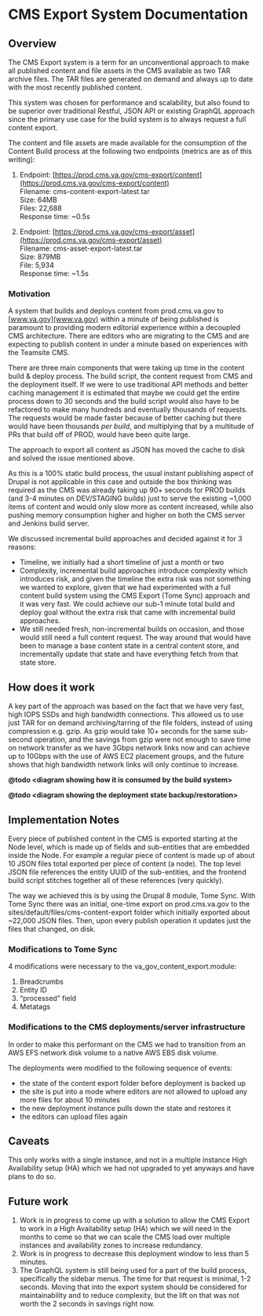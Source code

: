 # CMS Export System Documentation


## Overview

The CMS Export system is a term for an unconventional approach to make all published content and file assets in the CMS available as two TAR archive files. The TAR files are generated on demand and always up to date with the most recently published content. 

This system was chosen for performance and scalability, but also found to be superior over traditional Restful, JSON API or existing GraphQL approach since the primary use case for the build system is to always request a full content export. 

The content and file assets are made available for the consumption of the Content Build process at the following two endpoints (metrics are as of this writing):

1. Endpoint: [https://prod.cms.va.gov/cms-export/content](https://prod.cms.va.gov/cms-export/content) \
Filename: cms-content-export-latest.tar \
Size: 64MB \
Files: 22,688  \
Response time: ~0.5s 

2. Endpoint: [https://prod.cms.va.gov/cms-export/asset](https://prod.cms.va.gov/cms-export/asset) \
Filename: cms-asset-export-latest.tar \
Size: 879MB \
File: 5,934 \
Response time: ~1.5s


### Motivation

A system that builds and deploys content from prod.cms.va.gov to [www.va.gov](www.va.gov) within a minute of being published is paramount to providing modern editorial experience within a decoupled CMS architecture. There are editors who are migrating to the CMS and are expecting to publish content in under a minute based on experiences with the Teamsite CMS. 

There are three main components that were taking up time in the content build & deploy process. The build script, the content request from CMS and the deployment itself. If we were to use traditional API methods and better caching management it is estimated that maybe we could get the entire process down to 30 seconds and the build script would also have to be refactored to make many hundreds and eventually thousands of requests. The requests would be made faster because of better caching but there would have been thousands _per build_, and multiplying that by a multitude of PRs that build off of PROD, would have been quite large.

The approach to export all content as JSON has moved the cache to disk and solved the issue mentioned above. 

As this is a 100% static build process, the usual instant publishing aspect of Drupal is not applicable in this case and outside the box thinking was required as the CMS was already taking up 90+ seconds for PROD builds (and 3-4 minutes on DEV/STAGING builds) just to serve the existing ~1,000 items of content and would only slow more as content increased, while also pushing memory consumption higher and higher on both the CMS server and Jenkins build server.

We discussed incremental build approaches and decided against it for 3 reasons:

*   Timeline, we initially had a short timeline of just a month or two
*   Complexity, incremental build approaches introduce complexity which introduces risk, and given the timeline the extra risk was not something we wanted to explore, given that we had experimented with a full content build system using the CMS Export (Tome Sync) approach and it was very fast. We could achieve our sub-1 minute total build and deploy goal without the extra risk that came with incremental build approaches. 
*   We still needed fresh, non-incremental builds on occasion, and those would still need a full content request. The way around that would have been to manage a base content state in a central content store, and incrementally update that state and have everything fetch from that state store. 


## How does it work

A key part of the approach was based on the fact that we have very fast, high IOPS SSDs and high bandwidth connections. This allowed us to use just TAR for on demand archiving/tarring of the file folders, instead of using compression e.g. gzip. As gzip would take 10+ seconds for the same sub-second operation, and the savings from gzip were not enough to save time on network transfer as we have 3Gbps network links now and can achieve up to 10Gbps with the use of AWS EC2 placement groups, and the future shows that high bandwidth network links will only continue to increase. 

**@todo &lt;diagram showing how it is consumed by the build system>**

**@todo &lt;diagram showing the deployment state backup/restoration>**


## Implementation Notes

Every piece of published content in the CMS is exported starting at the Node level, which is made up of fields and sub-entities that are embedded inside the Node. For example a regular piece of content is made up of about 10 JSON files total exported per piece of content (a node). The top level JSON file references the entity UUID of the sub-entities, and the frontend build script stitches together all of these references (very quickly).

The way we achieved this is by using the Drupal 8 module, Tome Sync. With Tome Sync there was an initial, one-time export on prod.cms.va.gov to the sites/default/files/cms-content-export folder which initially exported about ~22,000 JSON files. Then, upon every publish operation it updates just the files that changed, on disk.

### Modifications to Tome Sync

4 modifications were necessary to the va_gov_content_export.module:

1. Breadcrumbs
2. Entity ID
3. “processed” field
4. Metatags

### Modifications to the CMS deployments/server infrastructure

In order to make this performant on the CMS we had to transition from an AWS EFS network disk volume to a native AWS EBS disk volume. 

The deployments were modified to the following sequence of events:

* the state of the content export folder before deployment is backed up
* the site is put into a mode where editors are not allowed to upload any more files for about 10 minutes
* the new deployment instance pulls down the state and restores it
* the editors can upload files again

## Caveats

This only works with a single instance, and not in a multiple instance High Availability setup (HA) which we had not upgraded to yet anyways and have plans to do so. 

## Future work

1. Work is in progress to come up with a solution to allow the CMS Export to work in a High Availability setup (HA) which we will need in the months to come so that we can scale the CMS load over multiple instances and availability zones to increase redundancy. 
2. Work is in progress to decrease this deployment window to less than 5 minutes. 
3. The GraphQL system is still being used for a part of the build process, specifically the sidebar menus. The time for that request is minimal, 1-2 seconds. Moving that into the export system should be considered for maintainability and to reduce complexity, but the lift on that was not worth the 2 seconds in savings right now. 
